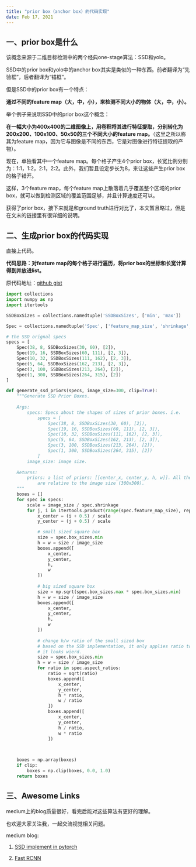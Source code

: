 ```yaml
---
title: "prior box（anchor box）的代码实现"
date: Feb 17, 2021
---
```


## 一、prior box是什么
该概念来源于二维目标检测中的两个经典one-stage算法：SSD和yolo。

SSD中的prior box和yolo中的anchor box其实是类似的一种东西。前者翻译为“先验框”，后者翻译为“锚框”。

但是SSD中的prior box有一个特点：

**通过不同的feature map（大，中，小），来检测不同大小的物体（大，中，小）。**


举个例子来说明SSD中的prior box这个概念：

**在一幅大小为400x400的二维图像上，用卷积将其进行特征提取，分别转化为200x200、100x100、50x50的三个不同大小的feature map。**（这里之所以称其为feature map，因为它与图像是不同的东西，它是对图像进行特征提取的产物）。

现在，单独看其中一个feature map。每个格子产生4个prior box，长宽比例分别为：1:1，1:2，2:1，2:2。此外，我们暂且设定步长为8，来让这些产生prior box的格子错开。

这样，3个feature map，每个feature map上散落着几乎覆盖整个区域的prior box，就可以做到检测区域的覆盖范围足够，并且计算速度还可以。

获得了prior box，接下来就是和ground truth进行对比了，本文暂且略过，但是在文末的链接里有很详细的说明。

## 二、生成prior box的代码实现
直接上代码。

**代码思路：对feature map的每个格子进行遍历，将prior box的坐标和长宽计算得到并放进list。**

原代码地址：[github gist](https://gist.github.com/qfgaohao/fde0e68ec5d2a893265977fc46042f67)

```python
import collections
import numpy as np
import itertools

SSDBoxSizes = collections.namedtuple('SSDBoxSizes', ['min', 'max'])

Spec = collections.namedtuple('Spec', ['feature_map_size', 'shrinkage', 'box_sizes', 'aspect_ratios'])

# the SSD orignal specs
specs = [
    Spec(38, 8, SSDBoxSizes(30, 60), [2]),
    Spec(19, 16, SSDBoxSizes(60, 111), [2, 3]),
    Spec(10, 32, SSDBoxSizes(111, 162), [2, 3]),
    Spec(5, 64, SSDBoxSizes(162, 213), [2, 3]),
    Spec(3, 100, SSDBoxSizes(213, 264), [2]),
    Spec(1, 300, SSDBoxSizes(264, 315), [2])
]

def generate_ssd_priors(specs, image_size=300, clip=True):
    """Generate SSD Prior Boxes.
    
    Args:
        specs: Specs about the shapes of sizes of prior boxes. i.e.
            specs = [
                Spec(38, 8, SSDBoxSizes(30, 60), [2]),
                Spec(19, 16, SSDBoxSizes(60, 111), [2, 3]),
                Spec(10, 32, SSDBoxSizes(111, 162), [2, 3]),
                Spec(5, 64, SSDBoxSizes(162, 213), [2, 3]),
                Spec(3, 100, SSDBoxSizes(213, 264), [2]),
                Spec(1, 300, SSDBoxSizes(264, 315), [2])
            ]
        image_size: image size.
    
    Returns:
        priors: a list of priors: [[center_x, center_y, h, w]]. All the values
            are relative to the image size (300x300).
    """
    boxes = []
    for spec in specs:
        scale = image_size / spec.shrinkage
        for j, i in itertools.product(range(spec.feature_map_size), repeat=2):
            x_center = (i + 0.5) / scale
            y_center = (j + 0.5) / scale

            # small sized square box
            size = spec.box_sizes.min
            h = w = size / image_size
            boxes.append([
                x_center,
                y_center,
                h,
                w
            ])
            
            # big sized square box
            size = np.sqrt(spec.box_sizes.max * spec.box_sizes.min)
            h = w = size / image_size
            boxes.append([
                x_center,
                y_center,
                h,
                w
            ])           
            
            # change h/w ratio of the small sized box
            # based on the SSD implementation, it only applies ratio to the smallest size.
            # it looks wierd.
            size = spec.box_sizes.min
            h = w = size / image_size
            for ratio in spec.aspect_ratios:
                ratio = sqrt(ratio)                  
                boxes.append([
                    x_center,
                    y_center,
                    h * ratio,
                    w / ratio
                ])
                boxes.append([
                    x_center,
                    y_center,
                    h / ratio,
                    w * ratio
                ])
            


    boxes = np.array(boxes)
    if clip:
        boxes = np.clip(boxes, 0.0, 1.0)
    return boxes

```


## 三、Awesome Links
medium上的blog质量很好，看完后能对这些算法有更好的理解。

也欢迎大家关注我，一起交流视觉相关问题。

medium blog:

1. [SSD implement in pytorch](https://medium.com/@smallfishbigsea/understand-ssd-and-implement-your-own-caa3232cd6ad)

2. [Fast RCNN](https://medium.com/@smallfishbigsea/faster-r-cnn-explained-864d4fb7e3f8)

